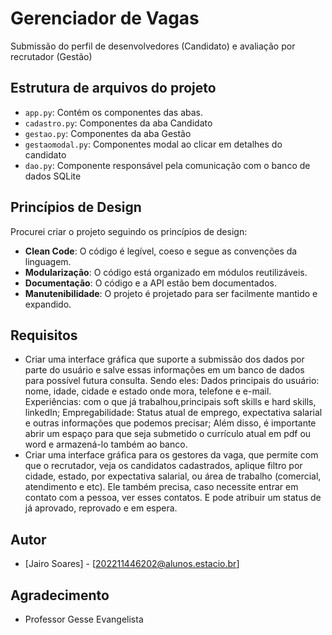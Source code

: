 # Gerenciador de Vagas

Submissão do perfil de desenvolvedores (Candidato) e avaliação por recrutador (Gestão)

## Estrutura de arquivos do projeto

- `app.py`: Contém os componentes das abas.
- `cadastro.py`: Componentes da aba Candidato
- `gestao.py`: Componentes da aba Gestão
- `gestaomodal.py`: Componentes modal ao clicar em detalhes do candidato
- `dao.py`: Componente responsável pela comunicação com o banco de dados SQLite

## Princípios de Design

Procurei criar o projeto seguindo os princípios de design:

- **Clean Code**: O código é legível, coeso e segue as convenções da linguagem.
- **Modularização**: O código está organizado em módulos reutilizáveis.
- **Documentação**: O código e a API estão bem documentados.
- **Manutenibilidade**: O projeto é projetado para ser facilmente mantido e expandido.

## Requisitos

- Criar uma interface gráfica que suporte a submissão dos dados por parte do usuário e salve essas informações em um banco de dados para possível futura consulta. Sendo eles: Dados principais do usuário: nome, idade, cidade e estado onde mora, telefone e e-mail. 
Experiências: com o que já trabalhou,principais soft skills e hard skills, linkedIn;
Empregabilidade: Status atual de emprego, expectativa salarial e outras informações que podemos precisar; Além disso, é importante abrir um espaço para que seja submetido o currículo atual em pdf ou word e armazená-lo também ao banco. 
- Criar uma interface gráfica para os gestores da vaga, que permite com que o recrutador, veja os candidatos cadastrados, aplique filtro por cidade, estado, por expectativa salarial, ou área de trabalho (comercial, atendimento e etc).  Ele também precisa, caso necessite entrar em contato com a pessoa, ver esses contatos. E pode atribuir um status de já aprovado, reprovado e em espera. 



## Autor

- [Jairo Soares] - [202211446202@alunos.estacio.br]

## Agradecimento

- Professor Gesse Evangelista
